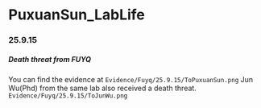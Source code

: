 # PuxuanSun_LabLife
### 25.9.15
##### Death threat from FUYQ
You can find the evidence at `Evidence/Fuyq/25.9.15/ToPuxuanSun.png`
Jun Wu(Phd) from the same lab also received a death threat. `Evidence/Fuyq/25.9.15/ToJunWu.png`

